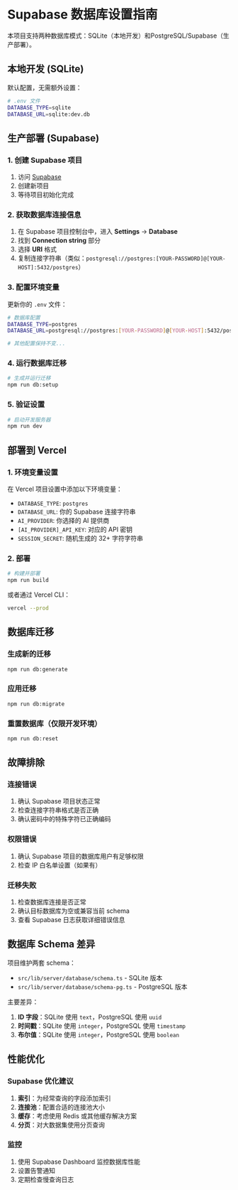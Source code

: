 # Supabase 数据库设置指南

本项目支持两种数据库模式：SQLite（本地开发）和PostgreSQL/Supabase（生产部署）。

## 本地开发 (SQLite)

默认配置，无需额外设置：

```bash
# .env 文件
DATABASE_TYPE=sqlite
DATABASE_URL=sqlite:dev.db
```

## 生产部署 (Supabase)

### 1. 创建 Supabase 项目

1. 访问 [Supabase](https://supabase.com)
2. 创建新项目
3. 等待项目初始化完成

### 2. 获取数据库连接信息

1. 在 Supabase 项目控制台中，进入 **Settings** → **Database**
2. 找到 **Connection string** 部分
3. 选择 **URI** 格式
4. 复制连接字符串（类似：`postgresql://postgres:[YOUR-PASSWORD]@[YOUR-HOST]:5432/postgres`）

### 3. 配置环境变量

更新你的 `.env` 文件：

```bash
# 数据库配置
DATABASE_TYPE=postgres
DATABASE_URL=postgresql://postgres:[YOUR-PASSWORD]@[YOUR-HOST]:5432/postgres

# 其他配置保持不变...
```

### 4. 运行数据库迁移

```bash
# 生成并运行迁移
npm run db:setup
```

### 5. 验证设置

```bash
# 启动开发服务器
npm run dev
```

## 部署到 Vercel

### 1. 环境变量设置

在 Vercel 项目设置中添加以下环境变量：

- `DATABASE_TYPE`: `postgres`
- `DATABASE_URL`: 你的 Supabase 连接字符串
- `AI_PROVIDER`: 你选择的 AI 提供商
- `[AI_PROVIDER]_API_KEY`: 对应的 API 密钥
- `SESSION_SECRET`: 随机生成的 32+ 字符字符串

### 2. 部署

```bash
# 构建并部署
npm run build
```

或者通过 Vercel CLI：

```bash
vercel --prod
```

## 数据库迁移

### 生成新的迁移

```bash
npm run db:generate
```

### 应用迁移

```bash
npm run db:migrate
```

### 重置数据库（仅限开发环境）

```bash
npm run db:reset
```

## 故障排除

### 连接错误

1. 确认 Supabase 项目状态正常
2. 检查连接字符串格式是否正确
3. 确认密码中的特殊字符已正确编码

### 权限错误

1. 确认 Supabase 项目的数据库用户有足够权限
2. 检查 IP 白名单设置（如果有）

### 迁移失败

1. 检查数据库连接是否正常
2. 确认目标数据库为空或兼容当前 schema
3. 查看 Supabase 日志获取详细错误信息

## 数据库 Schema 差异

项目维护两套 schema：

- `src/lib/server/database/schema.ts` - SQLite 版本
- `src/lib/server/database/schema-pg.ts` - PostgreSQL 版本

主要差异：

1. **ID 字段**：SQLite 使用 `text`，PostgreSQL 使用 `uuid`
2. **时间戳**：SQLite 使用 `integer`，PostgreSQL 使用 `timestamp`
3. **布尔值**：SQLite 使用 `integer`，PostgreSQL 使用 `boolean`

## 性能优化

### Supabase 优化建议

1. **索引**：为经常查询的字段添加索引
2. **连接池**：配置合适的连接池大小
3. **缓存**：考虑使用 Redis 或其他缓存解决方案
4. **分页**：对大数据集使用分页查询

### 监控

1. 使用 Supabase Dashboard 监控数据库性能
2. 设置告警通知
3. 定期检查慢查询日志 